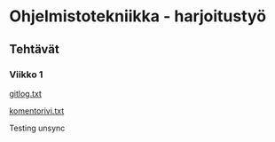 # Ohjelmistotekniikka - harjoitustyö
## Tehtävät
### Viikko 1
[gitlog.txt](https://github.com/mcpaulafi/ot-harjoitustyo/blob/main/laskarit/viikko1/gitlog.txt)

[komentorivi.txt](https://github.com/mcpaulafi/ot-harjoitustyo/blob/main/laskarit/viikko1/komentorivi.txt)


Testing unsync
